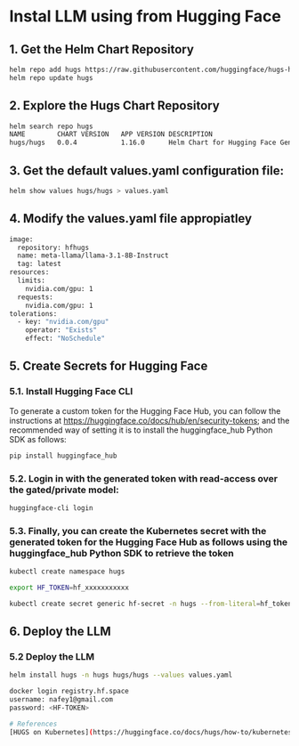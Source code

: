 # Instal LLM using from Hugging Face

## 1. Get the Helm Chart Repository
```bash
helm repo add hugs https://raw.githubusercontent.com/huggingface/hugs-helm-chart/main/charts/hugs
helm repo update hugs
```

## 2. Explore the Hugs Chart Repository
```bash
helm search repo hugs
NAME     	CHART VERSION	APP VERSION	DESCRIPTION
hugs/hugs	0.0.4        	1.16.0     	Helm Chart for Hugging Face Generative AI Servi...
```

## 3. Get the default values.yaml configuration file:
```bash
helm show values hugs/hugs > values.yaml
```

## 4. Modify the values.yaml file appropiatley
```bash
image:
  repository: hfhugs
  name: meta-llama/llama-3.1-8B-Instruct
  tag: latest
resources:
  limits:
    nvidia.com/gpu: 1
  requests:
    nvidia.com/gpu: 1
tolerations:
  - key: "nvidia.com/gpu"
    operator: "Exists"
    effect: "NoSchedule"
```    
## 5. Create Secrets for Hugging Face

### 5.1. Install Hugging Face CLI
To generate a custom token for the Hugging Face Hub, you can follow the instructions at https://huggingface.co/docs/hub/en/security-tokens; and the recommended way of setting it is to install the huggingface_hub Python SDK as follows:

```bash
pip install huggingface_hub
```
### 5.2. Login in with the generated token with read-access over the gated/private model:

```bash
huggingface-cli login
```

### 5.3. Finally, you can create the Kubernetes secret with the generated token for the Hugging Face Hub as follows using the huggingface_hub Python SDK to retrieve the token

```bash
kubectl create namespace hugs

export HF_TOKEN=hf_xxxxxxxxxxx

kubectl create secret generic hf-secret -n hugs --from-literal=hf_token=$HF_TOKEN
```

## 6. Deploy the LLM


### 5.2 Deploy the LLM
```bash
helm install hugs -n hugs hugs/hugs --values values.yaml
```





```bash
docker login registry.hf.space
username: nafey1@gmail.com
password: <HF-TOKEN>

# References
[HUGS on Kubernetes](https://huggingface.co/docs/hugs/how-to/kubernetes)